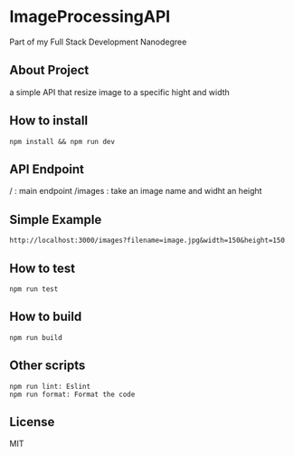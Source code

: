 # ImageProcessingAPI
Part of my Full Stack Development Nanodegree

## About Project

a simple API that resize image to a specific hight and width

## How to install

```
npm install && npm run dev
```

## API Endpoint

/      : main endpoint
/images : take an image name and widht an height

## Simple Example

```
http://localhost:3000/images?filename=image.jpg&width=150&height=150
```

## How to test

```
npm run test
```

## How to build

```
npm run build
```

## Other scripts

```
npm run lint: Eslint
npm run format: Format the code 
```

## License

MIT
